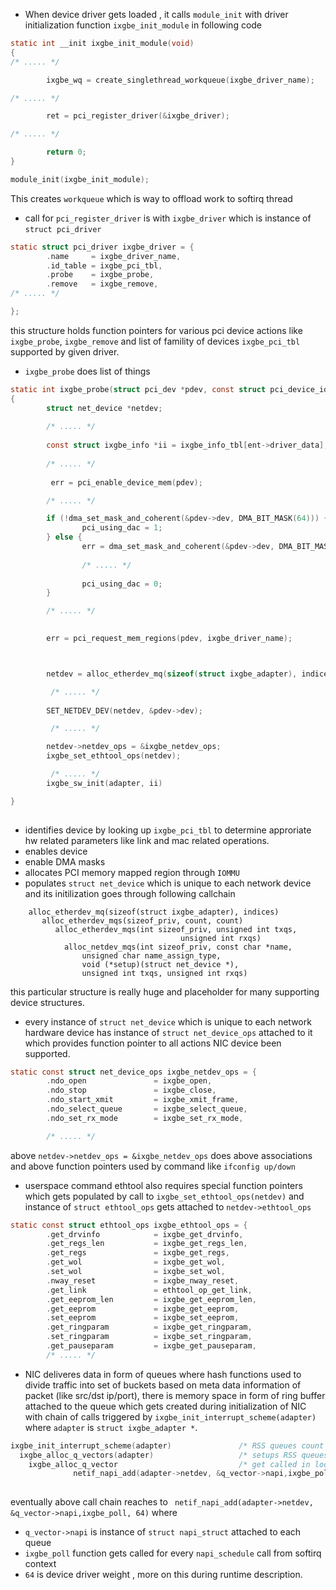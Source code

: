 - When device driver gets loaded , it calls `module_init` with driver initialization function `ixgbe_init_module` in following code
```c
static int __init ixgbe_init_module(void)
{
/* ..... */

        ixgbe_wq = create_singlethread_workqueue(ixgbe_driver_name);

/* ..... */

        ret = pci_register_driver(&ixgbe_driver);

/* ..... */

        return 0;
}

module_init(ixgbe_init_module);

```
This creates `workqueue` which is way to offload work to softirq thread

-  call for `pci_register_driver` is with `ixgbe_driver` which is instance of `struct pci_driver`
```c
static struct pci_driver ixgbe_driver = {
        .name     = ixgbe_driver_name,
        .id_table = ixgbe_pci_tbl,
        .probe    = ixgbe_probe,
        .remove   = ixgbe_remove,
/* ..... */

};
```
this structure holds function pointers for various pci device actions like `ixgbe_probe`, `ixgbe_remove` and list of famility of devices `ixgbe_pci_tbl` supported by given driver.

- `ixgbe_probe` does list of things

```c
static int ixgbe_probe(struct pci_dev *pdev, const struct pci_device_id *ent)
{
        struct net_device *netdev;
        
        /* ..... */
        
        const struct ixgbe_info *ii = ixgbe_info_tbl[ent->driver_data];
        
        /* ..... */
        
         err = pci_enable_device_mem(pdev);

        /* ..... */

        if (!dma_set_mask_and_coherent(&pdev->dev, DMA_BIT_MASK(64))) {
                pci_using_dac = 1;
        } else {
                err = dma_set_mask_and_coherent(&pdev->dev, DMA_BIT_MASK(32));
                
                /* ..... */
                
                pci_using_dac = 0;
        }        

        /* ..... */
        

        err = pci_request_mem_regions(pdev, ixgbe_driver_name);



        netdev = alloc_etherdev_mq(sizeof(struct ixgbe_adapter), indices);

         /* ..... */
         
        SET_NETDEV_DEV(netdev, &pdev->dev);

         /* ..... */

        netdev->netdev_ops = &ixgbe_netdev_ops;
        ixgbe_set_ethtool_ops(netdev);

         /* ..... */
        ixgbe_sw_init(adapter, ii)

}        
        
```        

   -  identifies device by looking up `ixgbe_pci_tbl` to determine approriate hw related parameters like link and mac related operations.
   - enables device
   - enable DMA masks
   - allocates PCI memory mapped region through `IOMMU`
   - populates `struct net_device` which is unique to each network device and its initilization goes through following callchain
```
    alloc_etherdev_mq(sizeof(struct ixgbe_adapter), indices)
       alloc_etherdev_mqs(sizeof_priv, count, count)
          alloc_etherdev_mqs(int sizeof_priv, unsigned int txqs,
                                      unsigned int rxqs)
            alloc_netdev_mqs(int sizeof_priv, const char *name,
                unsigned char name_assign_type,
                void (*setup)(struct net_device *),
                unsigned int txqs, unsigned int rxqs)                                   
```
this particular structure is really huge and placeholder for many supporting device structures.

- every instance of `struct net_device` which is unique to each network hardware device has instance of `struct net_device_ops` attached to it which provides function pointer to all actions NIC device been supported.
```c
static const struct net_device_ops ixgbe_netdev_ops = {
        .ndo_open               = ixgbe_open,
        .ndo_stop               = ixgbe_close,
        .ndo_start_xmit         = ixgbe_xmit_frame,
        .ndo_select_queue       = ixgbe_select_queue,
        .ndo_set_rx_mode        = ixgbe_set_rx_mode,

        /* ..... */

```


above `netdev->netdev_ops = &ixgbe_netdev_ops` does above associations and above function pointers used by command like `ifconfig up/down`

- userspace command ethtool also requires special function pointers which gets populated by call to `ixgbe_set_ethtool_ops(netdev)` and instance of `struct ethtool_ops` gets attached to `netdev->ethtool_ops` 
```c
static const struct ethtool_ops ixgbe_ethtool_ops = {
        .get_drvinfo            = ixgbe_get_drvinfo,
        .get_regs_len           = ixgbe_get_regs_len,
        .get_regs               = ixgbe_get_regs,
        .get_wol                = ixgbe_get_wol,
        .set_wol                = ixgbe_set_wol,
        .nway_reset             = ixgbe_nway_reset,
        .get_link               = ethtool_op_get_link,
        .get_eeprom_len         = ixgbe_get_eeprom_len,
        .get_eeprom             = ixgbe_get_eeprom,
        .set_eeprom             = ixgbe_set_eeprom,
        .get_ringparam          = ixgbe_get_ringparam,
        .set_ringparam          = ixgbe_set_ringparam,
        .get_pauseparam         = ixgbe_get_pauseparam,
        /* ..... */
```

- NIC deliveres data in form of queues where hash functions used to divide traffic into set of buckets based on meta data information of packet (like src/dst ip/port), there is memory space in form of ring buffer attached to the queue which gets created during initialization of NIC with chain of calls triggered by `ixgbe_init_interrupt_scheme(adapter)` where `adapter` is `struct ixgbe_adapter *`.
```c
ixgbe_init_interrupt_scheme(adapter)               /* RSS queues count decided by ixgbe_sw_init(adapter, ii) */
  ixgbe_alloc_q_vectors(adapter)                   /* setups RSS queues */
    ixgbe_alloc_q_vector                           /* get called in loop for each queue */
              netif_napi_add(adapter->netdev, &q_vector->napi,ixgbe_poll, 64)
                               
```
eventually above call chain reaches to ` netif_napi_add(adapter->netdev, &q_vector->napi,ixgbe_poll, 64)`  where 
   - `q_vector->napi` is instance of `struct napi_struct` attached to each queue
   - `ixgbe_poll` function gets called for every `napi_schedule` call from softirq context
   - `64` is device driver weight , more on this during runtime description.
   



